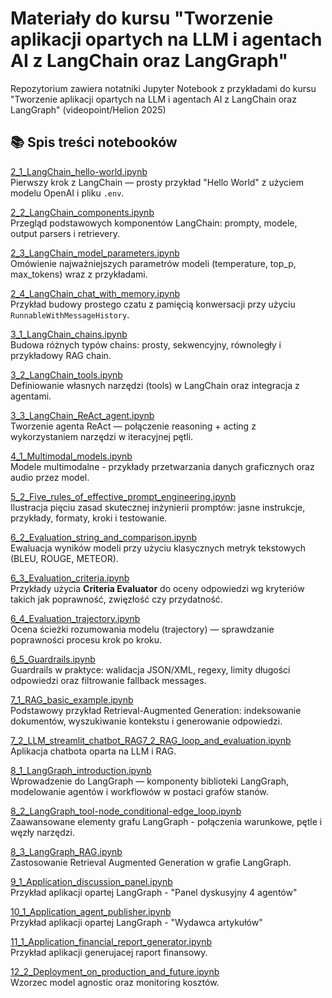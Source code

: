 # Materiały do kursu "Tworzenie aplikacji opartych na LLM i agentach AI z LangChain oraz LangGraph"

Repozytorium zawiera notatniki Jupyter Notebook z przykładami do kursu "Tworzenie aplikacji opartych na LLM i agentach AI z LangChain oraz LangGraph" (videopoint/Helion 2025)

## 📚 Spis treści notebooków

[2_1_LangChain_hello-world.ipynb](2_1_LangChain_hello_world.ipynb)  
Pierwszy krok z LangChain — prosty przykład "Hello World" z użyciem modelu OpenAI i pliku `.env`.

[2_2_LangChain_components.ipynb](2_2_LangChain_core_components.ipynb)  
Przegląd podstawowych komponentów LangChain: prompty, modele, output parsers i retrievery.

[2_3_LangChain_model_parameters.ipynb](2_3_LangChain_model_parameters.ipynb)  
Omówienie najważniejszych parametrów modeli (temperature, top_p, max_tokens) wraz z przykładami.

[2_4_LangChain_chat_with_memory.ipynb](2_4_LangChain_chat_with_memory.ipynb)  
Przykład budowy prostego czatu z pamięcią konwersacji przy użyciu `RunnableWithMessageHistory`.

[3_1_LangChain_chains.ipynb](3_1_LangChain_chains.ipynb)  
Budowa różnych typów chains: prosty, sekwencyjny, równoległy i przykładowy RAG chain.

[3_2_LangChain_tools.ipynb](3_2_LangChain_tools.ipynb)  
Definiowanie własnych narzędzi (tools) w LangChain oraz integracja z agentami.

[3_3_LangChain_ReAct_agent.ipynb](3_3_LangChain_ReAct_agent.ipynb)  
Tworzenie agenta ReAct — połączenie reasoning + acting z wykorzystaniem narzędzi w iteracyjnej pętli.

[4_1_Multimodal_models.ipynb](4_1_Multimodal_models.ipynb)  
Modele multimodalne - przykłady przetwarzania danych graficznych oraz audio przez model.

[5_2_Five_rules_of_effective_prompt_engineering.ipynb](5_2_Five_rules_of_effective_prompt_engineering.ipynb)  
Ilustracja pięciu zasad skutecznej inżynierii promptów: jasne instrukcje, przykłady, formaty, kroki i testowanie.

[6_2_Evaluation_string_and_comparison.ipynb](6_2_Evaluation_string_and_comparison.ipynb)  
Ewaluacja wyników modeli przy użyciu klasycznych metryk tekstowych (BLEU, ROUGE, METEOR).

[6_3_Evaluation_criteria.ipynb](6_3_Evaluation_criteria.ipynb)  
Przykłady użycia **Criteria Evaluator** do oceny odpowiedzi wg kryteriów takich jak poprawność, zwięzłość czy przydatność.

[6_4_Evaluation_trajectory.ipynb](6_4_Evaluation_trajectory.ipynb)  
Ocena ścieżki rozumowania modelu (trajectory) — sprawdzanie poprawności procesu krok po kroku.

[6_5_Guardrails.ipynb](6_5_Guardrails.ipynb)  
Guardrails w praktyce: walidacja JSON/XML, regexy, limity długości odpowiedzi oraz filtrowanie fallback messages.

[7_1_RAG_basic_example.ipynb](7_1_RAG_basic_example.ipynb)  
Podstawowy przykład Retrieval-Augmented Generation: indeksowanie dokumentów, wyszukiwanie kontekstu i generowanie odpowiedzi.

[7_2_LLM_streamlit_chatbot_RAG](7_2_LLM_streamlit_chatbot_RAG)[7_2_RAG_loop_and_evaluation.ipynb](7_2_RAG_loop_and_evaluation.ipynb)  
Aplikacja chatbota oparta na LLM i RAG.

[8_1_LangGraph_introduction.ipynb](8_1_LangGraph_introduction.ipynb)  
Wprowadzenie do LangGraph — komponenty biblioteki LangGraph, modelowanie agentów i workflowów w postaci grafów stanów.

[8_2_LangGraph_tool-node_conditional-edge_loop.ipynb](8_2_LangGraph_tool-node_conditional-edge_loop.ipynb)  
Zaawansowane elementy grafu LangGraph - połączenia warunkowe, pętle i węzły narzędzi.

[8_3_LangGraph_RAG.ipynb](8_3_LangGraph_RAG.ipynb)  
Zastosowanie Retrieval Augmented Generation w grafie LangGraph.

[9_1_Application_discussion_panel.ipynb](9_1_Application_discussion_panel.ipynb)  
Przykład aplikacji opartej LangGraph - "Panel dyskusyjny 4 agentów"

[10_1_Application_agent_publisher.ipynb](10_1_Application_agent_publisher.ipynb)  
Przykład aplikacji opartej LangGraph - "Wydawca artykułów"

[11_1_Application_financial_report_generator.ipynb](11_1_Application_financial_report_generator.ipynb)  
Przykład aplikacji generujacej raport finansowy.

[12_2_Deployment_on_production_and_future.ipynb](12_2_Deployment_on_production_and_future.ipynb)  
Wzorzec model agnostic oraz monitoring kosztów.